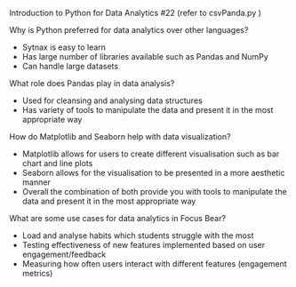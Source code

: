 Introduction to Python for Data Analytics #22
(refer to csvPanda.py )

Why is Python preferred for data analytics over other languages?
- Sytnax is easy to learn
- Has large number of libraries available such as Pandas and NumPy
- Can handle large datasets

What role does Pandas play in data analysis?
- Used for cleansing and analysing data structures
- Has variety of tools to manipulate the data and present it in the most appropriate way

How do Matplotlib and Seaborn help with data visualization?
- Matplotlib allows for users to create different visualisation such as bar chart and line plots
- Seaborn allows for the visualisation to be presented in a more aesthetic manner
- Overall the combination of both provide you with tools to manipulate the data and present it in the most appropriate way

What are some use cases for data analytics in Focus Bear?
- Load and analyse habits which students struggle with the most 
- Testing effectiveness of new features implemented based on user engagement/feedback
- Measuring how often users interact with different features (engagement metrics)